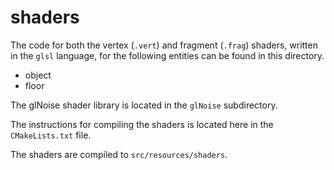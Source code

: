 # shaders

The code for both the vertex (`.vert`) and fragment (`.frag`) shaders, written in the `glsl` language, for the following entities can be found in this directory.
- object
- floor

The glNoise shader library is located in the `glNoise` subdirectory.

The instructions for compiling the shaders is located here in the `CMakeLists.txt` file.

The shaders are compiled to `src/resources/shaders`.
